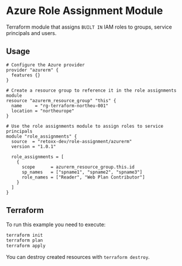 # Azure Role Assignment Module

Terraform module that assigns `BUILT IN` IAM roles to groups, service principals and users.

## Usage

```hcl
# Configure the Azure provider
provider "azurerm" {
  features {}
}

# Create a resource group to reference it in the role assignments module
resource "azurerm_resource_group" "this" {
  name     = "rg-terraform-northeu-001"
  location = "northeurope"
}

# Use the role assignments module to assign roles to service principals
module "role_assignments" {
  source  = "retoxx-dev/role-assignment/azurerm"
  version = "1.0.1"

  role_assignments = [
    {
      scope      = azurerm_resource_group.this.id
      sp_names   = ["spname1", "spname2", "spname3"]
      role_names = ["Reader", "Web Plan Contributor"]
    }
  ]
}
```

## Terraform

To run this example you need to execute:

```bash
terraform init
terraform plan
terraform apply
```

You can destroy created resources with `terraform destroy`.